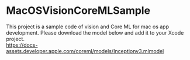# MacOSVisionCoreMLSample
This project is a sample code of vision and Core ML for mac os app development.
Please download the model below and add it to your Xcode project.<br>
https://docs-assets.developer.apple.com/coreml/models/Inceptionv3.mlmodel
